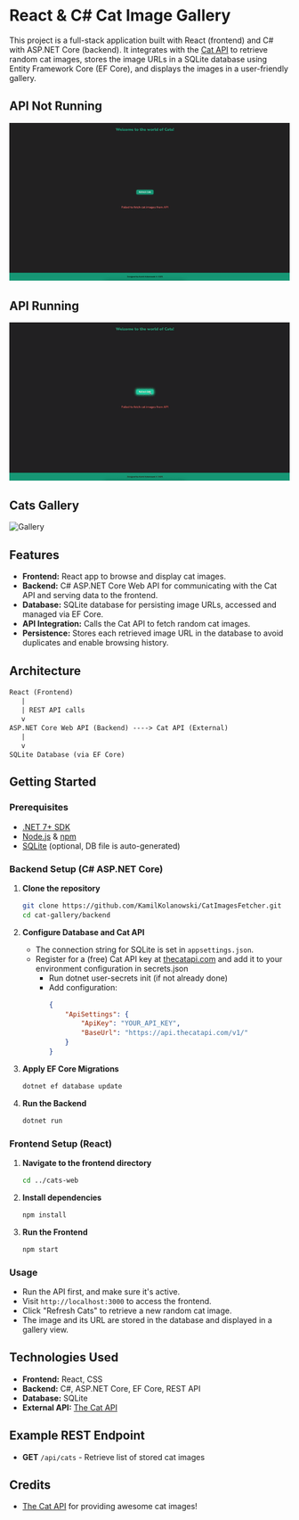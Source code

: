 # React & C# Cat Image Gallery

This project is a full-stack application built with React (frontend) and C# with ASP.NET Core (backend). It integrates with the [Cat API](https://thecatapi.com/) to retrieve random cat images, stores the image URLs in a SQLite database using Entity Framework Core (EF Core), and displays the images in a user-friendly gallery.

## API Not Running
![API Not running yet](./React.ExternalAPI.KamilKolanowski/assets/api_not_running.gif)

## API Running
![API Running](React.ExternalAPI.KamilKolanowski/assets/api_running.gif)

## Cats Gallery
![Gallery](./React.ExternalAPI.KamilKolanowski/assets/gallery.gif)


## Features

- **Frontend:** React app to browse and display cat images.
- **Backend:** C# ASP.NET Core Web API for communicating with the Cat API and serving data to the frontend.
- **Database:** SQLite database for persisting image URLs, accessed and managed via EF Core.
- **API Integration:** Calls the Cat API to fetch random cat images.
- **Persistence:** Stores each retrieved image URL in the database to avoid duplicates and enable browsing history.

## Architecture

```
React (Frontend)
   |
   | REST API calls
   v
ASP.NET Core Web API (Backend) ----> Cat API (External)
   |
   v
SQLite Database (via EF Core)
```

## Getting Started

### Prerequisites

- [.NET 7+ SDK](https://dotnet.microsoft.com/download)
- [Node.js](https://nodejs.org/en/) & [npm](https://www.npmjs.com/)
- [SQLite](https://www.sqlite.org/index.html) (optional, DB file is auto-generated)

### Backend Setup (C# ASP.NET Core)

1. **Clone the repository**

    ```sh
    git clone https://github.com/KamilKolanowski/CatImagesFetcher.git
    cd cat-gallery/backend
    ```

2. **Configure Database and Cat API**

    - The connection string for SQLite is set in `appsettings.json`.
    - Register for a (free) Cat API key at [thecatapi.com](https://thecatapi.com/) and add it to your environment configuration in secrets.json
        - Run dotnet user-secrets init (if not already done)
        - Add configuration:
            ```json
            {
                "ApiSettings": {
                    "ApiKey": "YOUR_API_KEY",
                    "BaseUrl": "https://api.thecatapi.com/v1/"
                }
            }
            ```

3. **Apply EF Core Migrations**

    ```sh
    dotnet ef database update
    ```

4. **Run the Backend**

    ```sh
    dotnet run
    ```

### Frontend Setup (React)

1. **Navigate to the frontend directory**

    ```sh
    cd ../cats-web
    ```

2. **Install dependencies**

    ```sh
    npm install
    ```

3. **Run the Frontend**

    ```sh
    npm start
    ```

### Usage

- Run the API first, and make sure it's active.
- Visit `http://localhost:3000` to access the frontend.
- Click "Refresh Cats" to retrieve a new random cat image.
- The image and its URL are stored in the database and displayed in a gallery view.

## Technologies Used

- **Frontend:** React, CSS
- **Backend:** C#, ASP.NET Core, EF Core, REST API
- **Database:** SQLite
- **External API:** [The Cat API](https://thecatapi.com/)


## Example REST Endpoint

- **GET** `/api/cats` - Retrieve list of stored cat images

## Credits

- [The Cat API](https://thecatapi.com/) for providing awesome cat images!